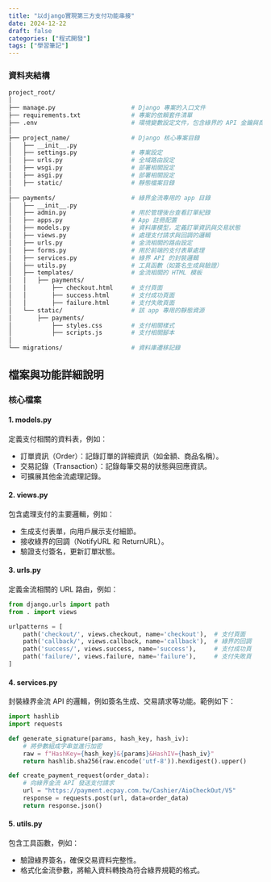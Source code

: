 ```yaml
---
title: "以django實現第三方支付功能串接"
date: 2024-12-22
draft: false
categories: ["程式開發"]
tags: ["學習筆記"]
---
```


### 資料夾結構

```zsh
project_root/
│
├── manage.py                     # Django 專案的入口文件
├── requirements.txt              # 專案的依賴套件清單
├── .env                          # 環境變數設定文件，包含綠界的 API 金鑰與商店代號
│
├── project_name/                 # Django 核心專案目錄
│   ├── __init__.py
│   ├── settings.py               # 專案設定
│   ├── urls.py                   # 全域路由設定
│   ├── wsgi.py                   # 部署相關設定
│   ├── asgi.py                   # 部署相關設定
│   ├── static/                   # 靜態檔案目錄
│
├── payments/                     # 綠界金流專用的 app 目錄
│   ├── __init__.py
│   ├── admin.py                  # 用於管理後台查看訂單紀錄
│   ├── apps.py                   # App 註冊配置
│   ├── models.py                 # 資料庫模型，定義訂單資訊與交易狀態
│   ├── views.py                  # 處理支付請求與回調的邏輯
│   ├── urls.py                   # 金流相關的路由設定
│   ├── forms.py                  # 用於前端的支付表單處理
│   ├── services.py               # 綠界 API 的封裝邏輯
│   ├── utils.py                  # 工具函數（如簽名生成與驗證）
│   ├── templates/                # 金流相關的 HTML 模板
│   │   ├── payments/
│   │       ├── checkout.html     # 支付頁面
│   │       ├── success.html      # 支付成功頁面
│   │       ├── failure.html      # 支付失敗頁面
│   └── static/                   # 該 app 專用的靜態資源
│       ├── payments/
│           ├── styles.css        # 支付相關樣式
│           ├── scripts.js        # 支付相關腳本
│
└── migrations/                   # 資料庫遷移記錄
```

## 檔案與功能詳細說明

### 核心檔案

#### 1. models.py

定義支付相關的資料表，例如：

- 訂單資訊（Order）：記錄訂單的詳細資訊（如金額、商品名稱）。
- 交易記錄（Transaction）：記錄每筆交易的狀態與回應資訊。
- 可擴展其他金流處理記錄。

#### 2. views.py

包含處理支付的主要邏輯，例如：

- 生成支付表單，向用戶展示支付細節。
- 接收綠界的回調（NotifyURL 和 ReturnURL）。
- 驗證支付簽名，更新訂單狀態。

#### 3. urls.py

定義金流相關的 URL 路由，例如：

```python
from django.urls import path
from . import views

urlpatterns = [
    path('checkout/', views.checkout, name='checkout'),  # 支付頁面
    path('callback/', views.callback, name='callback'),  # 綠界的回調
    path('success/', views.success, name='success'),     # 支付成功頁
    path('failure/', views.failure, name='failure'),     # 支付失敗頁
]
```

#### 4. services.py

封裝綠界金流 API 的邏輯，例如簽名生成、交易請求等功能。範例如下：

```python
import hashlib
import requests

def generate_signature(params, hash_key, hash_iv):
    # 將參數組成字串並進行加密
    raw = f"HashKey={hash_key}&{params}&HashIV={hash_iv}"
    return hashlib.sha256(raw.encode('utf-8')).hexdigest().upper()

def create_payment_request(order_data):
    # 向綠界金流 API 發送支付請求
    url = "https://payment.ecpay.com.tw/Cashier/AioCheckOut/V5"
    response = requests.post(url, data=order_data)
    return response.json()
```

#### 5. utils.py

包含工具函數，例如：

- 驗證綠界簽名，確保交易資料完整性。
- 格式化金流參數，將輸入資料轉換為符合綠界規範的格式。

